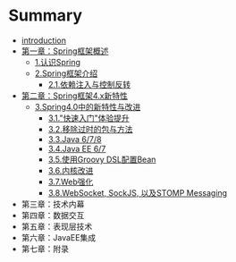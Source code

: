 # Summary

* [introduction](README.md)
* [第一章：Spring框架概述](overview_of_springframework/overview_of_springframework.md)
   * [1.认识Spring](overview_of_springframework/getting_started_with_spring.md)
   * [2.Spring框架介绍](overview_of_springframework/introduction_to_the_spring_framework.md)
       * [2.1.依赖注入与控制反转](overview_of_springframework/introduction_to_the_spring_framework/dependency_injection_and_inversion_of_control.md)
* [第二章：Spring框架4.x新特性](what’s_new_in_spring_framework_4.x/what’s_new_in_spring_framework_4.x.md)
   * [3.Spring4.0中的新特性与改进](what’s_new_in_spring_framework_4.x/New_Features_and_Enhancements_in_Spring_Framework_4.0/New_Features_and_Enhancements_in_Spring_Framework_4.0.md)
       * [3.1."快速入门"体验提升](what’s_new_in_spring_framework_4.x/New_Features_and_Enhancements_in_Spring_Framework_4.0/Improved_Getting_Started_Experience.md)
       * [3.2.移除过时的包与方法](what’s_new_in_spring_framework_4.x/New_Features_and_Enhancements_in_Spring_Framework_4.0/Removed_Deprecated_Packages_and_Methods.md)
       * [3.3.Java 6/7/8](what’s_new_in_spring_framework_4.x/New_Features_and_Enhancements_in_Spring_Framework_4.0/java_678.md)
       * [3.4.Java EE 6/7](what’s_new_in_spring_framework_4.x/New_Features_and_Enhancements_in_Spring_Framework_4.0/java_ee_67.md)
       * [3.5.使用Groovy DSL配置Bean](what’s_new_in_spring_framework_4.x/New_Features_and_Enhancements_in_Spring_Framework_4.0/Groovy_Bean_Definition_DSL.md)
       * [3.6.内核改进](what’s_new_in_spring_framework_4.x/New_Features_and_Enhancements_in_Spring_Framework_4.0/Core_Container_Improvements.md)
       * [3.7.Web强化](what’s_new_in_spring_framework_4.x/New_Features_and_Enhancements_in_Spring_Framework_4.0/General_Web_Improvements.md)
       * [3.8.WebSocket, SockJS, 以及STOMP Messaging](what’s_new_in_spring_framework_4.x/New_Features_and_Enhancements_in_Spring_Framework_4.0/websocket_sockjs_and_stomp_messaging.md)
* 第三章：技术内幕
* 第四章：数据交互
* 第五章：表现层技术
* 第六章：JavaEE集成
* 第七章：附录


